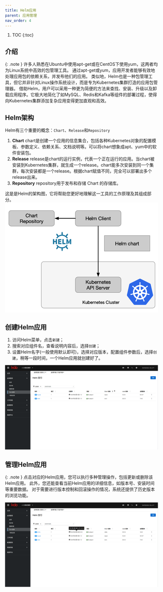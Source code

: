 ```yaml
---
title: Helm应用
parent: 应用管理
nav_order: 4
---
```


1. TOC
{:toc}

   
## 介绍

{: .note }
许多人熟悉在Ubuntu中使用apt-get或在CentOS下使用yum，这两者均为Linux系统中高效的包管理工具。
通过apt-get或yum，应用开发者能够有效地处理应用包的依赖关系，并发布他们的应用。
类似地，Helm也是一种包管理工具，但它并非针对Linux操作系统设计，而是专为Kubernetes集群打造的应用包管理器。
借助Helm，用户可以采用一种更为简便的方法来查找、安装、升级以及卸载应用程序。它极大地简化了如MySQL、Redis和Kafka等组件的部署过程，使得向Kubernetes集群添加复杂应用变得更加直观和高效。

## Helm架构
Helm有三个重要的概念：`Chart`、`Release`和`Repository`

1. **Chart** chart是创建一个应用的信息集合，包括各种Kubernetes对象的配置模板、参数定义、依赖关系、文档说明等。可以将chart想象成apt、yum中的软件安装包。
2. **Release** release是chart的运行实例，代表一个正在运行的应用。当chart被安装到Kubernetes集群，就生成一个release。chart能多次安装到同一个集群，每次安装都是一个release。根据chart赋值不同，完全可以部署出多个release出来。
3. **Repository** repository用于发布和存储 Chart 的存储库。

这是是Helm的架构图，它将帮助您更好地理解这一工具的工作原理及其组成部分。
![Helm 架构图](imgs/helm-chart.png)


## 创建Helm应用

1. 访问Helm菜单，点击`新建`；
2. 搜索对应组件名，查看说明内容后，选择`创建`；
3. 设置Helm名字(一般使用默认即可)，选择对应版本，配置组件参数后，选择`创建`，稍等一段时间，一个Helm应用就创建好了。

![](imgs/createHelm.gif)



## 管理Helm应用

{: .note }
点击对应的Helm应用，您可以执行多种管理操作，包括更新或删除该Helm应用。 此外，您还能查看当前Helm应用的详细信息，如版本号、安装时间等重要数据。
对于需要进行版本控制和回滚操作的情况，系统还提供了历史版本的浏览功能。

![](imgs/manageHelm.gif)
